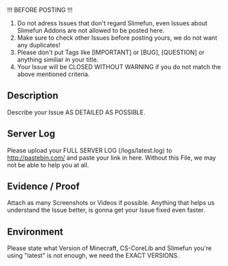 !!! BEFORE POSTING !!!

1. Do not adress Issues that don't regard Slimefun, even Issues about Slimefun Addons are not allowed to be posted here.
2. Make sure to check other Issues before posting yours, we do not want any duplicates!
3. Please don't put Tags like [IMPORTANT] or [BUG], [QUESTION] or anything similiar in your title.
4. Your Issue will be CLOSED WITHOUT WARNING if you do not match the above mentioned criteria.

## Description
Describe your Issue AS DETAILED AS POSSIBLE.

## Server Log
Please upload your FULL SERVER LOG (/logs/latest.log) to http://pastebin.com/ and paste your link in here.
Without this File, we may not be able to help you at all.

## Evidence / Proof
Attach as many Screenshots or Videos if possible.
Anything that helps us understand the Issue better, is gonna get your Issue fixed even faster.

## Environment
Please state what Version of Minecraft, CS-CoreLib and Slimefun you're using
"latest" is not enough, we need the EXACT VERSIONS.

